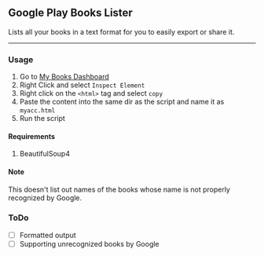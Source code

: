 ## Google Play Books Lister
Lists all your books in a text format for you to easily export or share it.

---

### Usage
1. Go to [My Books Dashboard](https://books.google.com/books?uid=110422528733736882902&hl=en)
2. Right Click and select `Inspect Element`
3. Right click on the `<html>` tag and select `copy`
4. Paste the content into the same dir as the script and name it as `myacc.html`
5. Run the script

#### Requirements
1. BeautifulSoup4

#### Note
This doesn't list out names of the books whose name is not properly recognized by Google.

### ToDo
- [ ] Formatted output
- [ ] Supporting unrecognized books by Google
